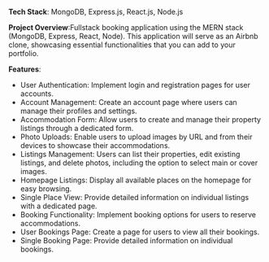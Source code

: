 **Tech Stack**: MongoDB, Express.js, React.js, Node.js

**Project Overview**:Fullstack booking application using the MERN stack (MongoDB, Express, React, Node). This application will serve as an Airbnb clone, showcasing essential functionalities that you can add to your portfolio.

**Features**:
- User Authentication: Implement login and registration pages for user accounts.
- Account Management: Create an account page where users can manage their profiles and settings.
- Accommodation Form: Allow users to create and manage their property listings through a dedicated form.
- Photo Uploads: Enable users to upload images by URL and from their devices to showcase their accommodations.
- Listings Management: Users can list their properties, edit existing listings, and delete photos, including the option to select main or cover images.
- Homepage Listings: Display all available places on the homepage for easy browsing.
- Single Place View: Provide detailed information on individual listings with a dedicated page.
- Booking Functionality: Implement booking options for users to reserve accommodations.
- User Bookings Page: Create a page for users to view all their bookings.
- Single Booking Page: Provide detailed information on individual bookings.
